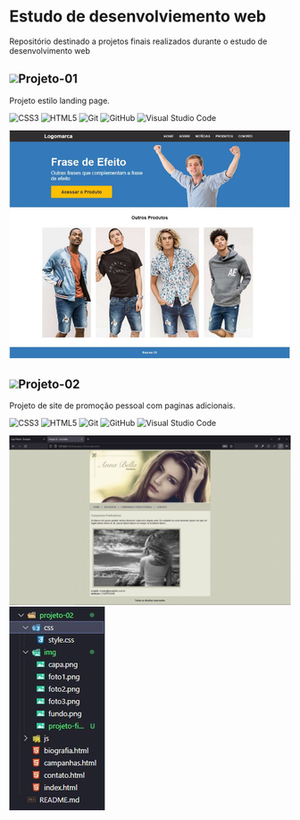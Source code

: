<h1>Estudo de desenvolviemento web</h1>
Repositório destinado a projetos finais realizados durante o estudo de desenvolvimento web

<h2><img src="https://github.githubassets.com/images/icons/emoji/unicode/1f525.png" width="25px">Projeto-01</h2>
<p>Projeto estilo landing page.</p>

![CSS3](https://img.shields.io/badge/css-%231572B6.svg?style=for-the-badge&logo=css&logoColor=white)
![HTML5](https://img.shields.io/badge/html-%23E34F26.svg?style=for-the-badge&logo=html&logoColor=white)
![Git](https://img.shields.io/badge/git-%23F05033.svg?style=for-the-badge&logo=git&logoColor=white)
![GitHub](https://img.shields.io/badge/github-%23121011.svg?style=for-the-badge&logo=github&logoColor=white)
![Visual Studio Code](https://img.shields.io/badge/Visual%20Studio%20Code-0078d7.svg?style=for-the-badge&logo=visual-studio-code&logoColor=white)

<img src="https://github.com/bulacios/estudos-dev-web/blob/main/projeto-01/img/projeto-final.JPG?raw=true" width="600px">

<h2><img src="https://github.githubassets.com/images/icons/emoji/unicode/1f525.png" width="25px">Projeto-02</h2>
<p>Projeto de site de promoção pessoal com paginas adicionais.</p>

![CSS3](https://img.shields.io/badge/css-%231572B6.svg?style=for-the-badge&logo=css&logoColor=white)
![HTML5](https://img.shields.io/badge/html-%23E34F26.svg?style=for-the-badge&logo=html&logoColor=white)
![Git](https://img.shields.io/badge/git-%23F05033.svg?style=for-the-badge&logo=git&logoColor=white)
![GitHub](https://img.shields.io/badge/github-%23121011.svg?style=for-the-badge&logo=github&logoColor=white)
![Visual Studio Code](https://img.shields.io/badge/Visual%20Studio%20Code-0078d7.svg?style=for-the-badge&logo=visual-studio-code&logoColor=white)

<img src="https://github.com/bulacios/estudos-dev-web/blob/main/projeto-02/img/projeto-final.jpg?raw=true" width="700px"> <img src="https://github.com/bulacios/estudos-dev-web/blob/main/projeto-02/img/estrutura-site.jpg?raw=true">
